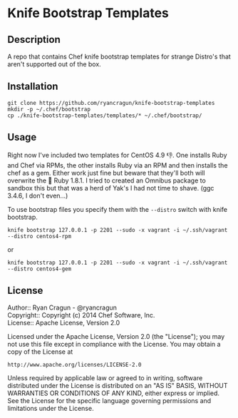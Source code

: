 # Knife Bootstrap Templates

## Description
A repo that contains Chef knife bootstrap templates for strange Distro's that aren't supported out of the box.

## Installation

```shell
git clone https://github.com/ryancragun/knife-bootstrap-templates
mkdir -p ~/.chef/bootstrap
cp ./knife-bootstrap-templates/templates/* ~/.chef/bootstrap/
```

## Usage
Right now I've included two templates for CentOS 4.9 :thumbsdown:.  One installs Ruby and Chef via RPMs, the other installs Ruby via an RPM and then installs the chef as a gem.  Either work just fine but beware that they'll both will overwrite the :poop: Ruby 1.8.1.  I tried to created an Omnibus package to sandbox this but that was a herd of Yak's I had not time to shave.  (ggc 3.4.6, I don't even...)

To use bootstrap files you specify them with the ```--distro``` switch with knife bootstrap.

```shell
knife bootstrap 127.0.0.1 -p 2201 --sudo -x vagrant -i ~/.ssh/vagrant --distro centos4-rpm

```

or

```shell
knife bootstrap 127.0.0.1 -p 2201 --sudo -x vagrant -i ~/.ssh/vagrant --distro centos4-gem
```

## License

Author:: Ryan Cragun - @ryancragun<br>
Copyright:: Copyright (c) 2014 Chef Software, Inc.<br>
License:: Apache License, Version 2.0

Licensed under the Apache License, Version 2.0 (the "License");
you may not use this file except in compliance with the License.
You may obtain a copy of the License at

    http://www.apache.org/licenses/LICENSE-2.0

Unless required by applicable law or agreed to in writing, software
distributed under the License is distributed on an "AS IS" BASIS,
WITHOUT WARRANTIES OR CONDITIONS OF ANY KIND, either express or implied.
See the License for the specific language governing permissions and
limitations under the License.
